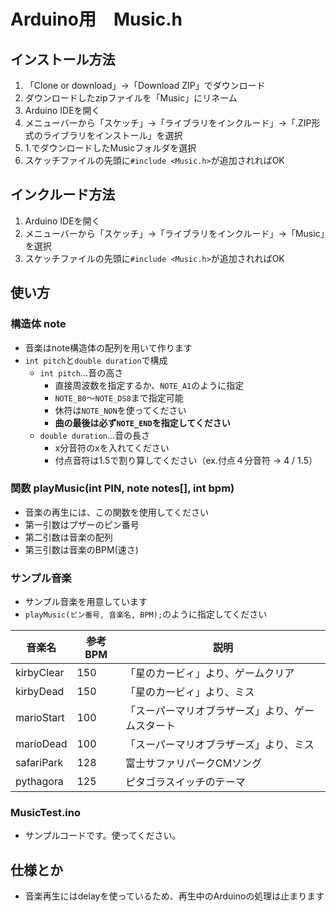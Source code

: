 # Arduino用　Music.h
## インストール方法
1. 「Clone or download」→「Download ZIP」でダウンロード
2. ダウンロードしたzipファイルを「Music」にリネーム
2. Arduino IDEを開く
3. メニューバーから「スケッチ」→「ライブラリをインクルード」→「.ZIP形式のライブラリをインストール」を選択
4. 1.でダウンロードしたMusicフォルダを選択
5. スケッチファイルの先頭に`#include <Music.h>`が追加されればOK

## インクルード方法
1. Arduino IDEを開く
2. メニューバーから「スケッチ」→「ライブラリをインクルード」→「Music」を選択
3. スケッチファイルの先頭に`#include <Music.h>`が追加されればOK

## 使い方
### 構造体 note
- 音楽はnote構造体の配列を用いて作ります
- `int pitch`と`double duration`で構成
	- `int pitch`…音の高さ
		- 直接周波数を指定するか、`NOTE_A1`のように指定
		- `NOTE_B0`〜`NOTE_DS8`まで指定可能
		- 休符は`NOTE_NON`を使ってください
		- __曲の最後は必ず`NOTE_END`を指定してください__
	- `double duration`…音の長さ
		- x分音符のxを入れてください
		- 付点音符は1.5で割り算してください（ex.付点４分音符 → 4 / 1.5）

### 関数 playMusic(int PIN, note notes[], int bpm)
- 音楽の再生には、この関数を使用してください
- 第一引数はブザーのピン番号
- 第二引数は音楽の配列
- 第三引数は音楽のBPM(速さ)

### サンプル音楽
- サンプル音楽を用意しています
- `playMusic(ピン番号, 音楽名, BPM);`のように指定してください

音楽名|参考BPM|説明
--|--|--
kirbyClear|150|「星のカービィ」より、ゲームクリア
kirbyDead|150|「星のカービィ」より、ミス
marioStart|100|「スーパーマリオブラザーズ」より、ゲームスタート
marioDead|100|「スーパーマリオブラザーズ」より、ミス
safariPark|128|富士サファリパークCMソング
pythagora|125|ピタゴラスイッチのテーマ

### MusicTest.ino
- サンプルコードです。使ってください。

## 仕様とか
- 音楽再生にはdelayを使っているため、再生中のArduinoの処理は止まります
